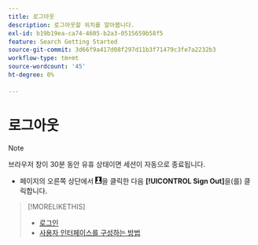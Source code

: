 ```yaml
---
title: 로그아웃
description: 로그아웃할 위치를 알아봅니다.
exl-id: b19b19ea-ca74-4605-b2a3-0515659b58f5
feature: Search Getting Started
source-git-commit: 3d66f9a417d08f297d11b3f71479c3fe7a2232b3
workflow-type: tm+mt
source-wordcount: '45'
ht-degree: 0%

---
```


# 로그아웃

>[!NOTE]
>
>브라우저 창이 30분 동안 유휴 상태이면 세션이 자동으로 종료됩니다.

* 페이지의 오른쪽 상단에서 ![사용자 프로필](/help/search-social-commerce/assets/user-profile.png "사용자 프로필")을 클릭한 다음 **[!UICONTROL Sign Out]**&#x200B;을(를) 클릭합니다.

>[!MORELIKETHIS]
>
>* [로그인](log-in.md)
>* [사용자 인터페이스를 구성하는 방법](user-interface.md)
